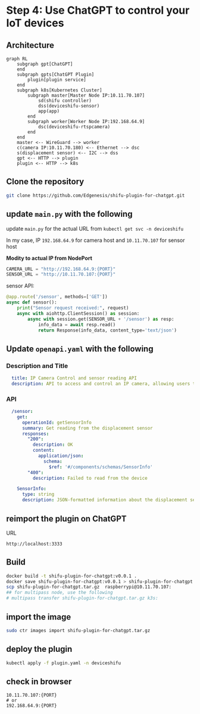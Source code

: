 # Step 4: Use ChatGPT to control your IoT devices

## Architecture

```mermaid
graph RL
    subgraph gpt[ChatGPT]
    end
    subgraph gpts[ChatGPT Plugin]
        plugin[plugin service]
    end
    subgraph k8s[Kubernetes Cluster]
        subgraph master[Master Node IP:10.11.70.107]
            sd(shifu controller)
            dss(deviceshifu-sensor)
            app(app)
        end
        subgraph worker[Worker Node IP:192.168.64.9]
            dsc(deviceshifu-rtspcamera)
        end
    end
    master <-- WireGuard --> worker
    c(camera IP:10.11.70.180) <-- Ethernet --> dsc
    s(displacement sensor) <-- I2C --> dss
    gpt <-- HTTP --> plugin
    plugin <-- HTTP --> k8s
```

## Clone the repository

```bash
git clone https://github.com/Edgenesis/shifu-plugin-for-chatgpt.git
```

## update `main.py` with the following

update `main.py` for the actual URL from `kubectl get svc -n deviceshifu`

In my case, IP `192.168.64.9` for camera host and `10.11.70.107` for sensor host

**Modity to actual IP from NodePort**

```python
CAMERA_URL = "http://192.168.64.9:{PORT}"
SENSOR_URL = "http://10.11.70.107:{PORT}"
```

sensor API:

```python
@app.route('/sensor', methods=['GET'])
async def sensor():
    print("Sensor request received:", request)
    async with aiohttp.ClientSession() as session:
        async with session.get(SENSOR_URL + '/sensor') as resp:
            info_data = await resp.read()
            return Response(info_data, content_type='text/json')
```

## Update `openapi.yaml` with the following

### Description and Title

```yaml
  title: IP Camera Control and sensor reading API
  description: API to access and control an IP camera, allowing users to view the camera feed, move the camera in various directions, and get information about the camera. Also allow us to read value from a displacement sensor
```

### API

```yaml
  /sensor:
    get:
      operationId: getSensorInfo
      summary: Get reading from the displacement sensor
      responses:
        "200":
          description: OK
          content:
            application/json:
              schema:
                $ref: '#/components/schemas/SensorInfo'
        "400":
          description: Failed to read from the device
```

```yaml
    SensorInfo:
      type: string
      description: JSON-formatted information about the displacement sensor.
```

## reimport the plugin on ChatGPT

URL

```
http://localhost:3333
```

## Build

```bash
docker build -t shifu-plugin-for-chatgpt:v0.0.1 .
docker save shifu-plugin-for-chatgpt:v0.0.1 > shifu-plugin-for-chatgpt.tar.gz
scp shifu-plugin-for-chatgpt.tar.gz  raspberrypi@10.11.70.107:
## for multipass node, use the following
# multipass transfer shifu-plugin-for-chatgpt.tar.gz k3s:
```

## import the image

```bash
sudo ctr images import shifu-plugin-for-chatgpt.tar.gz
```

## deploy the plugin

```bash
kubectl apply -f plugin.yaml -n deviceshifu
```

## check in browser

```text
10.11.70.107:{PORT}
# or
192.168.64.9:{PORT}
```